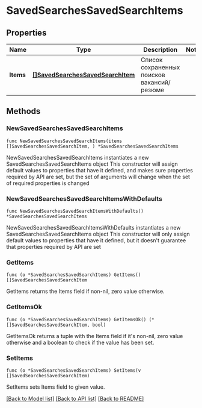 # SavedSearchesSavedSearchItems

## Properties

Name | Type | Description | Notes
------------ | ------------- | ------------- | -------------
**Items** | [**[]SavedSearchesSavedSearchItem**](SavedSearchesSavedSearchItem.md) | Список сохраненных поисков вакансий/резюме | 

## Methods

### NewSavedSearchesSavedSearchItems

`func NewSavedSearchesSavedSearchItems(items []SavedSearchesSavedSearchItem, ) *SavedSearchesSavedSearchItems`

NewSavedSearchesSavedSearchItems instantiates a new SavedSearchesSavedSearchItems object
This constructor will assign default values to properties that have it defined,
and makes sure properties required by API are set, but the set of arguments
will change when the set of required properties is changed

### NewSavedSearchesSavedSearchItemsWithDefaults

`func NewSavedSearchesSavedSearchItemsWithDefaults() *SavedSearchesSavedSearchItems`

NewSavedSearchesSavedSearchItemsWithDefaults instantiates a new SavedSearchesSavedSearchItems object
This constructor will only assign default values to properties that have it defined,
but it doesn't guarantee that properties required by API are set

### GetItems

`func (o *SavedSearchesSavedSearchItems) GetItems() []SavedSearchesSavedSearchItem`

GetItems returns the Items field if non-nil, zero value otherwise.

### GetItemsOk

`func (o *SavedSearchesSavedSearchItems) GetItemsOk() (*[]SavedSearchesSavedSearchItem, bool)`

GetItemsOk returns a tuple with the Items field if it's non-nil, zero value otherwise
and a boolean to check if the value has been set.

### SetItems

`func (o *SavedSearchesSavedSearchItems) SetItems(v []SavedSearchesSavedSearchItem)`

SetItems sets Items field to given value.



[[Back to Model list]](../README.md#documentation-for-models) [[Back to API list]](../README.md#documentation-for-api-endpoints) [[Back to README]](../README.md)


